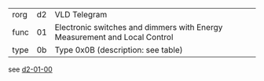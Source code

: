 
|    |   |   |
| -- | - | - |
| rorg | d2 | VLD Telegram |
| func | 01 | Electronic switches and dimmers with Energy Measurement and Local Control |
| type | 0b | Type 0x0B (description: see table) |

see [d2-01-00](d2-01-00.md)
  